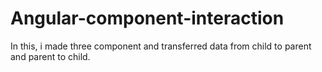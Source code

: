 # Angular-component-interaction
In this, i made three component and transferred data from child to parent and parent to child. 
